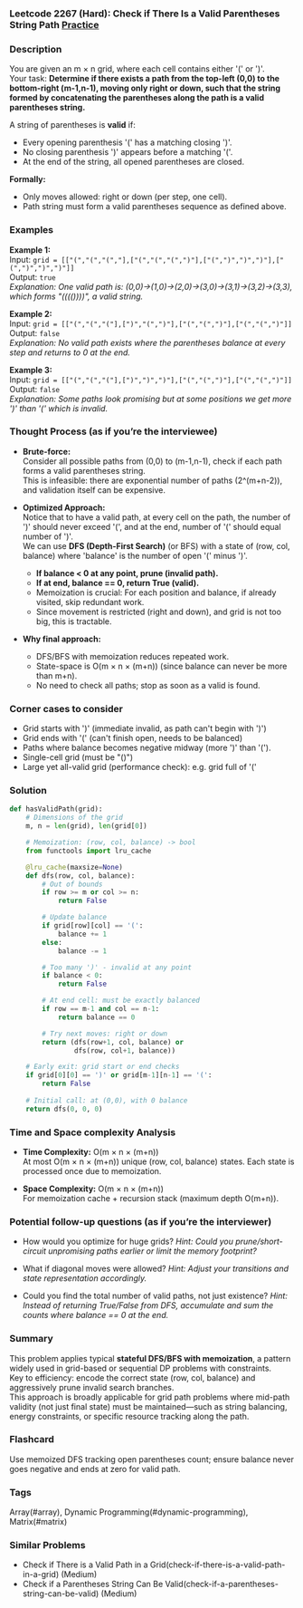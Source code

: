 ### Leetcode 2267 (Hard):  Check if There Is a Valid Parentheses String Path [Practice](https://leetcode.com/problems/check-if-there-is-a-valid-parentheses-string-path)

### Description  
You are given an m × n grid, where each cell contains either '(' or ')'.  
Your task: **Determine if there exists a path from the top-left (0,0) to the bottom-right (m-1,n-1), moving only right or down, such that the string formed by concatenating the parentheses along the path is a valid parentheses string.**

A string of parentheses is **valid** if:
- Every opening parenthesis '(' has a matching closing ')'.
- No closing parenthesis ')' appears before a matching '('.
- At the end of the string, all opened parentheses are closed.

**Formally:**  
- Only moves allowed: right or down (per step, one cell).
- Path string must form a valid parentheses sequence as defined above.

### Examples  

**Example 1:**  
Input: `grid = [["(","(","(","],["(","(","(",")"],["(",")",")",")"],["(",")",")",")"]]`  
Output: `true`  
*Explanation: One valid path is: (0,0)→(1,0)→(2,0)→(3,0)→(3,1)→(3,2)→(3,3), which forms "(((())))", a valid string.*

**Example 2:**  
Input: `grid = [["(","(","("],[")","(",")"],["(","(",")"],["(","(",")"]]`  
Output: `false`  
*Explanation: No valid path exists where the parentheses balance at every step and returns to 0 at the end.*

**Example 3:**  
Input: `grid = [["(","(","("],[")",")",")"],["(","(",")"],["(","(",")"]]`  
Output: `false`  
*Explanation: Some paths look promising but at some positions we get more ')' than '(' which is invalid.*


### Thought Process (as if you’re the interviewee)  
- **Brute-force:**  
  Consider all possible paths from (0,0) to (m-1,n-1), check if each path forms a valid parentheses string.  
  This is infeasible: there are exponential number of paths (2^(m+n-2)), and validation itself can be expensive.

- **Optimized Approach:**  
  Notice that to have a valid path, at every cell on the path, the number of ')' should never exceed '(', and at the end, number of '(' should equal number of ')'.  
  We can use **DFS (Depth-First Search)** (or BFS) with a state of (row, col, balance) where 'balance' is the number of open '(' minus ')'.  
  - **If balance < 0 at any point, prune (invalid path).**
  - **If at end, balance == 0, return True (valid).**
  - Memoization is crucial: For each position and balance, if already visited, skip redundant work.
  - Since movement is restricted (right and down), and grid is not too big, this is tractable.

- **Why final approach:**  
  - DFS/BFS with memoization reduces repeated work.
  - State-space is O(m × n × (m+n)) (since balance can never be more than m+n).
  - No need to check all paths; stop as soon as a valid is found.


### Corner cases to consider  
- Grid starts with ')' (immediate invalid, as path can't begin with ')')
- Grid ends with '(' (can't finish open, needs to be balanced)
- Paths where balance becomes negative midway (more ')' than '(').
- Single-cell grid (must be "()")
- Large yet all-valid grid (performance check): e.g. grid full of '('

### Solution

```python
def hasValidPath(grid):
    # Dimensions of the grid
    m, n = len(grid), len(grid[0])

    # Memoization: (row, col, balance) -> bool
    from functools import lru_cache

    @lru_cache(maxsize=None)
    def dfs(row, col, balance):
        # Out of bounds
        if row >= m or col >= n:
            return False

        # Update balance
        if grid[row][col] == '(':
            balance += 1
        else:
            balance -= 1

        # Too many ')' - invalid at any point
        if balance < 0:
            return False

        # At end cell: must be exactly balanced
        if row == m-1 and col == n-1:
            return balance == 0

        # Try next moves: right or down
        return (dfs(row+1, col, balance) or
                dfs(row, col+1, balance))

    # Early exit: grid start or end checks
    if grid[0][0] == ')' or grid[m-1][n-1] == '(':
        return False
        
    # Initial call: at (0,0), with 0 balance
    return dfs(0, 0, 0)
```

### Time and Space complexity Analysis  

- **Time Complexity:** O(m × n × (m+n))  
  At most O(m × n × (m+n)) unique (row, col, balance) states. Each state is processed once due to memoization.  

- **Space Complexity:** O(m × n × (m+n))  
  For memoization cache + recursion stack (maximum depth O(m+n)).

### Potential follow-up questions (as if you’re the interviewer)  

- How would you optimize for huge grids?
  *Hint: Could you prune/short-circuit unpromising paths earlier or limit the memory footprint?*

- What if diagonal moves were allowed?
  *Hint: Adjust your transitions and state representation accordingly.*

- Could you find the total number of valid paths, not just existence?
  *Hint: Instead of returning True/False from DFS, accumulate and sum the counts where balance == 0 at the end.*

### Summary
This problem applies typical **stateful DFS/BFS with memoization**, a pattern widely used in grid-based or sequential DP problems with constraints.  
Key to efficiency: encode the correct state (row, col, balance) and aggressively prune invalid search branches.  
This approach is broadly applicable for grid path problems where mid-path validity (not just final state) must be maintained—such as string balancing, energy constraints, or specific resource tracking along the path.


### Flashcard
Use memoized DFS tracking open parentheses count; ensure balance never goes negative and ends at zero for valid path.

### Tags
Array(#array), Dynamic Programming(#dynamic-programming), Matrix(#matrix)

### Similar Problems
- Check if There is a Valid Path in a Grid(check-if-there-is-a-valid-path-in-a-grid) (Medium)
- Check if a Parentheses String Can Be Valid(check-if-a-parentheses-string-can-be-valid) (Medium)